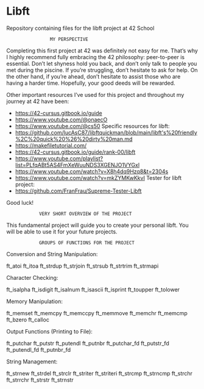# Libft
Repository containing files for the libft project at 42 School

					MY PERSPECTIVE
Completing this first project at 42 was definitely not easy for me. That’s why I highly recommend fully embracing the 42 philosophy: peer-to-peer is essential. Don’t let shyness hold you back, and don’t only talk to  people you met during the piscine. If you’re struggling, don’t hesitate to ask for help. On the other hand, if you’re ahead, don’t hesitate to assist those who are having a harder time. Hopefully, your good deeds will be rewarded.

Other important resources I’ve used for this project and throughout my journey at 42 have been:
- https://42-cursus.gitbook.io/guide
- https://www.youtube.com/@onaecO
- https://www.youtube.com/@cs50
Specific resources for libft:
- https://github.com/lucAsC87/libftquickman/blob/main/libft's%20friendly%2C%20quick%20%26%20dirty%20man.md
- https://makefiletutorial.com/
- https://42-cursus.gitbook.io/guide/rank-00/libft
- https://www.youtube.com/playlist?list=PLfqABt5AS4FmXeWuuNDS3XGENJO1VYGxl
- https://www.youtube.com/watch?v=X8h4dq9Hzq8&t=2304s
- https://www.youtube.com/watch?v=mkZYMKwKkvI
Tester for libft project:
- https://github.com/FranFrau/Supreme-Tester-Libft

Good luck!
					
				VERY SHORT OVERVIEW OF THE PROJECT
This fundamental project will guide you to create your personal libft.
You will be able to use it for your future projects.

				GROUPS OF FUNCTIONS FOR THE PROJECT
				
Conversion and String Manipulation:

ft_atoi
ft_itoa
ft_strdup
ft_strjoin
ft_strsub
ft_strtrim
ft_strmapi

Character Checking:

ft_isalpha
ft_isdigit
ft_isalnum
ft_isascii
ft_isprint
ft_toupper
ft_tolower

Memory Manipulation:

ft_memset
ft_memcpy
ft_memccpy
ft_memmove
ft_memchr
ft_memcmp
ft_bzero
ft_calloc

Output Functions (Printing to File):

ft_putchar
ft_putstr
ft_putendl
ft_putnbr
ft_putchar_fd
ft_putstr_fd
ft_putendl_fd
ft_putnbr_fd

String Management:

ft_strnew
ft_strdel
ft_strclr
ft_striter
ft_striteri
ft_strcmp
ft_strncmp
ft_strchr
ft_strrchr
ft_strstr
ft_strnstr
